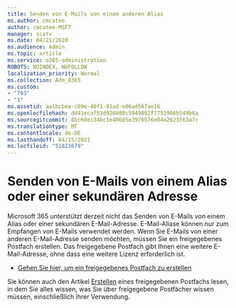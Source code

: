 ```yaml
---
title: Senden von E-Mails von einem anderen Alias
ms.author: cmcatee
author: cmcatee-MSFT
manager: scotv
ms.date: 04/21/2020
ms.audience: Admin
ms.topic: article
ms.service: o365-administration
ROBOTS: NOINDEX, NOFOLLOW
localization_priority: Normal
ms.collection: Adm_O365
ms.custom:
- "703"
- "1"
ms.assetid: aa1bcbea-c09e-40f1-81ad-e86ad567ae16
ms.openlocfilehash: dd41ecaf53d926880c5949892f7751906b549b8a
ms.sourcegitcommit: 8bc60ec34bc1e40685e3976576e04a2623f63a7c
ms.translationtype: MT
ms.contentlocale: de-DE
ms.lasthandoff: 04/15/2021
ms.locfileid: "51823678"
---
```

# <a name="send-email-from-an-alias-or-secondary-address"></a>Senden von E-Mails von einem Alias oder einer sekundären Adresse

Microsoft 365 unterstützt derzeit nicht das Senden von E-Mails von einem Alias oder einer sekundären E-Mail-Adresse. E-Mail-Aliase können nur zum Empfangen von E-Mails verwendet werden. Wenn Sie E-Mails von einer anderen E-Mail-Adresse senden möchten, müssen Sie ein freigegebenes Postfach erstellen. Das freigegebene Postfach gibt Ihnen eine weitere E-Mail-Adresse, ohne dass eine weitere Lizenz erforderlich ist.
  
- [Gehen Sie hier, um ein freigegebenes Postfach zu erstellen](https://portal.office.com/AdminPortal/Home#/AssistedGuide/addemailoptions)

Sie können auch den Artikel [Erstellen](https://docs.microsoft.com/microsoft-365/admin/email/create-a-shared-mailbox) eines freigegebenen Postfachs lesen, in dem Sie alles wissen, was Sie über freigegebene Postfächer wissen müssen, einschließlich ihrer Verwendung.